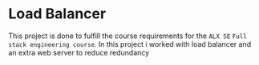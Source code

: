 # Load Balancer
This project is done to fulfill the course requirements for the `ALX SE` `Full stack engineering course`. In this project i worked with load balancer and an extra web server to reduce redundancy
